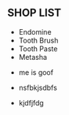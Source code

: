 ## SHOP LIST
* Endomine
* Tooth Brush
* Tooth Paste
* Metasha

- me is goof


* nsfbkjsdbfs


* kjdfjfdg
